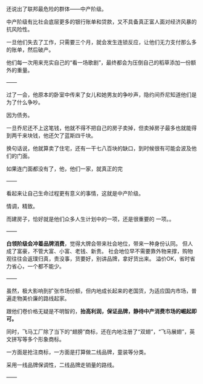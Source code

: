 还说出了联邦最危险的群体——中产阶级。

中产阶级有比社会底层更多的银行账单和贷款，又不具备真正富人面对经济风暴的抗风险性。

一旦他们失去了工作，只需要三个月，就会发生连锁反应，让他们无力支付那么多的账单，然后破产。

他们每一次用来充实自己的“看一场歌剧”，最终都会为压倒自己的稻草添加一份额外的重量。

——

过了一会，他原本的卧室中传来了女儿和她男友的争吵声，隐约间乔尼知道他们是为了什么争吵。

因为债务。

一旦乔尼还不上这笔钱，他就不得不把自己的房子卖掉，但卖掉房子最多也就能得到两千来块钱，他还欠了蓝斯四千块。

换句话说，他就算卖了住宅，还有一干七八百块的缺口，到时候很有可能会波及他们的门面。

如果连门面都没有了，他，他们一家，就真正的完

——

看起来让自己生命过程更有意义的事情，这就是中产阶级。

情调，精致。

而建房子，恰好就是他们众多人生计划中的一项，还是很重要的 一项。。

——

**白领阶级会冲着品牌消费**，觉得大牌会带来社会地位，带来一种身份认同。
但人成了富豪，不管大富、小富、老钱、新贵。
社会地位早不需要靠外物来撑，购物观往往会返璞归真，贵没事，货要好，别讲品牌，拿好货出来。
溢价OK，省时省力省心，一个都不能少。

——

虽然，极大影响到扩张市场份额，但内地成长起来的老国货，为适应国内市场，普遍走物美价廉的路线起家。

跟他们卷价格无疑是不明智的，**抬高利润，保证品牌，静待中产消费市场的崛起即可。**

同时，飞马工厂除了当下的“翅膀”商标，还在内地注册了“双翅”，“飞马展翅”，英文拼写等多个形象商标。

一方面是抢注商标，一方面是打算做二线品牌，童装等分类。

采用一线品牌保调性，二线品牌走销量的路线。

——

